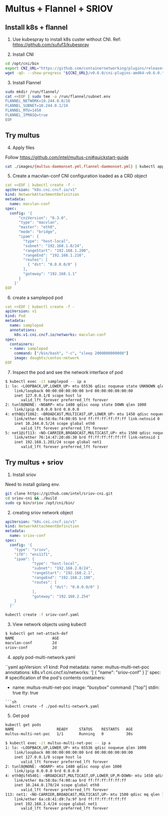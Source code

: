 # Multus + Flannel + SRIOV

## Install k8s + flannel
1. Use kubespray to install k8s custer without CNI.
Ref: https://github.com/sufuf3/kubespray  

2. Install CNI

```sh
cd /opt/cni/bin
export CNI_URL="https://github.com/containernetworking/plugins/releases/download"
wget -qO- --show-progress "${CNI_URL}/v0.6.0/cni-plugins-amd64-v0.6.0.tgz" | sudo tar -zx
```

3. Install Flannel

```sh
sudo mkdir /run/flannel/
cat <<EOF | sudo tee -a /run/flannel/subnet.env
FLANNEL_NETWORK=10.244.0.0/16
FLANNEL_SUBNET=10.244.0.1/24
FLANNEL_MTU=1450
FLANNEL_IPMASQ=true
EOF
```

## Try multus

4. Apply files

Follow https://github.com/intel/multus-cni#quickstart-guide  

```sh
cat ./images/{multus-daemonset.yml,flannel-daemonset.yml} | kubectl apply -f -
```

5. Create a macvlan-conf CNI configuration loaded as a CRD object

```yaml
cat <<EOF | kubectl create -f -
apiVersion: "k8s.cni.cncf.io/v1"
kind: NetworkAttachmentDefinition
metadata:
  name: macvlan-conf
spec: 
  config: '{
      "cniVersion": "0.3.0",
      "type": "macvlan",
      "master": "eth0",
      "mode": "bridge",
      "ipam": {
        "type": "host-local",
        "subnet": "192.168.1.0/24",
        "rangeStart": "192.168.1.200",
        "rangeEnd": "192.168.1.216",
        "routes": [
          { "dst": "0.0.0.0/0" }
        ],
        "gateway": "192.168.1.1"
      }
    }'
EOF
```

6. create a samplepod pod

```yaml
cat <<EOF | kubectl create -f -
apiVersion: v1
kind: Pod
metadata:
  name: samplepod
  annotations:
    k8s.v1.cni.cncf.io/networks: macvlan-conf
spec:
  containers:
  - name: samplepod
    command: ["/bin/bash", "-c", "sleep 2000000000000"]
    image: dougbtv/centos-network
EOF
```

7. Inspect the pod and see the network interface of pod

```sh
$ kubectl exec -it samplepod -- ip a
1: lo: <LOOPBACK,UP,LOWER_UP> mtu 65536 qdisc noqueue state UNKNOWN qlen 1000
    link/loopback 00:00:00:00:00:00 brd 00:00:00:00:00:00
    inet 127.0.0.1/8 scope host lo
       valid_lft forever preferred_lft forever
2: tunl0@NONE: <NOARP> mtu 1480 qdisc noop state DOWN qlen 1000
    link/ipip 0.0.0.0 brd 0.0.0.0
4: eth0@if1862: <BROADCAST,MULTICAST,UP,LOWER_UP> mtu 1450 qdisc noqueue state UP
    link/ether 0a:58:0a:f4:00:05 brd ff:ff:ff:ff:ff:ff link-netnsid 0
    inet 10.244.0.5/24 scope global eth0
       valid_lft forever preferred_lft forever
5: net1@if113: <NO-CARRIER,BROADCAST,MULTICAST,UP> mtu 1500 qdisc noqueue state LOWERLAYERDOWN
    link/ether 76:14:47:20:d6:30 brd ff:ff:ff:ff:ff:ff link-netnsid 1
    inet 192.168.1.201/24 scope global net1
       valid_lft forever preferred_lft forever
```

## Try multus + sriov

1. Install sriov

Need to install golang env.  
```sh
git clone https://github.com/intel/sriov-cni.git
cd sriov-cni && ./build
sudo cp bin/sriov /opt/cni/bin/
```

2. creating sriov network object

```yaml
apiVersion: "k8s.cni.cncf.io/v1"
kind: NetworkAttachmentDefinition
metadata:
  name: sriov-conf
spec:
  config: '{
    "type": "sriov",
    "if0": "ens11f1",
    "ipam": {
            "type": "host-local",
            "subnet": "192.168.2.0/24",
            "rangeStart": "192.168.2.1",
            "rangeEnd": "192.168.2.100",
            "routes": [
                    { "dst": "0.0.0.0/0" }
            ],
            "gateway": "192.168.2.254"
    }
  }'
```
```sh
kubectl create -f sriov-conf.yaml
```

3. View network objects using kubectl

```sh
$ kubectl get net-attach-def
NAME                 AGE
macvlan-conf         2d
sriov-conf           2d
```

4. apply pod-multi-network.yaml

``yaml
apiVersion: v1
kind: Pod
metadata:
  name: multus-multi-net-poc
  annotations:
    k8s.v1.cni.cncf.io/networks: '[
            { "name": "sriov-conf" }
    ]'
spec:  # specification of the pod's contents
  containers:
  - name: multus-multi-net-poc
    image: "busybox"
    command: ["top"]
    stdin: true
    tty: true
```
```sh
kubectl create -f ./pod-multi-network.yaml
```

5. Get pod

```sh
kubectl get pods
NAME                   READY     STATUS    RESTARTS   AGE
multus-multi-net-poc   1/1       Running   0          30s
```
```sh
$ kubectl exec -it multus-multi-net-poc -- ip a
1: lo: <LOOPBACK,UP,LOWER_UP> mtu 65536 qdisc noqueue qlen 1000
    link/loopback 00:00:00:00:00:00 brd 00:00:00:00:00:00
    inet 127.0.0.1/8 scope host lo
       valid_lft forever preferred_lft forever
2: tunl0@NONE: <NOARP> mtu 1480 qdisc noop qlen 1000
    link/ipip 0.0.0.0 brd 0.0.0.0
4: eth0@if45401: <BROADCAST,MULTICAST,UP,LOWER_UP,M-DOWN> mtu 1450 qdisc noqueue
    link/ether 0a:58:0a:f4:00:aa brd ff:ff:ff:ff:ff:ff
    inet 10.244.0.170/24 scope global eth0
       valid_lft forever preferred_lft forever
113: net1: <NO-CARRIER,BROADCAST,MULTICAST,UP> mtu 1500 qdisc mq qlen 1000
    link/ether 6a:c0:41:d9:7a:9f brd ff:ff:ff:ff:ff:ff
    inet 192.168.2.4/24 scope global net1
       valid_lft forever preferred_lft forever
```

